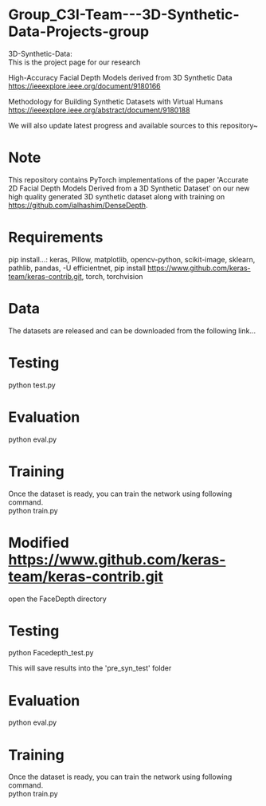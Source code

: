# Group_C3I-Team---3D-Synthetic-Data-Projects-group
3D-Synthetic-Data:<br/>
This is the project page for our research<br/>

High-Accuracy Facial Depth Models derived from 3D Synthetic Data<br/>
https://ieeexplore.ieee.org/document/9180166<br/>

Methodology for Building Synthetic Datasets with Virtual Humans<br/>
https://ieeexplore.ieee.org/abstract/document/9180188<br/>


We will also update latest progress and available sources to this repository~ 

# Note
This repository contains PyTorch implementations of the paper 'Accurate 2D Facial Depth Models Derived from a 3D Synthetic Dataset' on our new high quality generated 3D synthetic dataset along with training on https://github.com/ialhashim/DenseDepth.

# Requirements
pip install...:
keras, Pillow, matplotlib, opencv-python, scikit-image, sklearn, pathlib, pandas, -U efficientnet, 
pip install https://www.github.com/keras-team/keras-contrib.git, torch, torchvision

# Data
The datasets are released and can be downloaded from the following link...

# Testing
python test.py

# Evaluation
python eval.py

# Training
Once the dataset is ready, you can train the network using following command.<br/>
python train.py

# Modified https://www.github.com/keras-team/keras-contrib.git
open the FaceDepth directory 
# Testing
python Facedepth_test.py

This will save results into the 'pre_syn_test' folder

# Evaluation
python eval.py

# Training
Once the dataset is ready, you can train the network using following command.<br/>
python train.py



